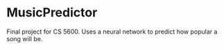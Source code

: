 # MusicPredictor
Final project for CS 5600.  Uses a neural network to predict how popular a song will be.
